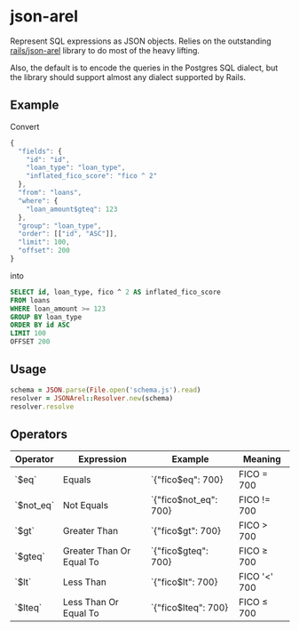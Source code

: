 # json-arel

Represent SQL expressions as JSON objects. Relies on the outstanding
[rails/json-arel](https://github.com/rails/arel) library to do most of the
heavy lifting. 

Also, the default is to encode the queries in the Postgres SQL dialect, but the
library should support almost any dialect supported by Rails.

## Example

Convert

```javascript
{
  "fields": {
    "id": "id",
    "loan_type": "loan_type",
    "inflated_fico_score": "fico ^ 2"
  },
  "from": "loans",
  "where": {
    "loan_amount$gteq": 123
  },
  "group": "loan_type",
  "order": [["id", "ASC"]],
  "limit": 100,
  "offset": 200
}
```

into

```sql
SELECT id, loan_type, fico ^ 2 AS inflated_fico_score 
FROM loans 
WHERE loan_amount >= 123 
GROUP BY loan_type  
ORDER BY id ASC 
LIMIT 100 
OFFSET 200
```

## Usage

```ruby
schema = JSON.parse(File.open('schema.js').read)
resolver = JSONArel::Resolver.new(schema)
resolver.resolve
```

## Operators

<table>
<thead>
<tr>
  <th>Operator</th>
  <th>Expression</th>
  <th>Example</th>
  <th>Meaning</th>
</tr>
</thead>
<tbody>
<tr>
<td>`$eq`</td>
<td>Equals</td>
<td>`{"fico$eq": 700}</td>
<td>FICO = 700</td>
</tr>

<tr>
<td>`$not_eq`</td>
<td>Not Equals</td>
<td>`{"fico$not_eq": 700}</td>
<td>FICO != 700</td>
</tr>

<tr>
<td>`$gt`</td>
<td>Greater Than</td>
<td>`{"fico$gt": 700}</td>
<td>FICO > 700</td>
</tr>

<tr>
<td>`$gteq`</td>
<td>Greater Than Or Equal To</td>
<td>`{"fico$gteq": 700}</td>
<td>FICO ≥ 700</td>
</tr>

<tr>
<td>`$lt`</td>
<td>Less Than</td>
<td>`{"fico$lt": 700}</td>
<td>FICO '&lt' 700</td>
</tr>

<tr>
<td>`$lteq`</td>
<td>Less Than Or Equal To</td>
<td>`{"fico$lteq": 700}</td>
<td>FICO ≤ 700</td>
</tr>

</tbody>
</table>
